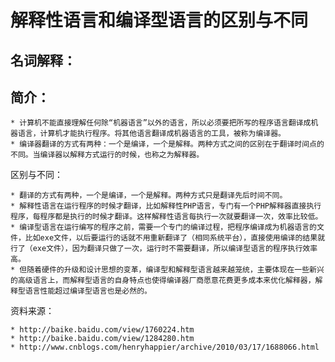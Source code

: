 解释性语言和编译型语言的区别与不同
==================================

名词解释：
---------

简介：
-----

	* 计算机不能直接理解任何除“机器语言”以外的语言，所以必须要把所写的程序语言翻译成机器语言，计算机才能执行程序。将其他语言翻译成机器语言的工具，被称为编译器。
	* 编译器翻译的方式有两种：一个是编译，一个是解释。两种方式之间的区别在于翻译时间点的不同。当编译器以解释方式运行的时候，也称之为解释器。

区别与不同：

	* 翻译的方式有两种，一个是编译，一个是解释。两种方式只是翻译先后时间不同。
	* 解释性语言在运行程序的时候才翻译，比如解释性PHP语言，专门有一个PHP解释器直接执行程序，每程序都是执行的时候才翻译。这样解释性语言每执行一次就要翻译一次，效率比较低。
	* 编译型语言在运行编写的程序之前，需要一个专门的编译过程，把程序编译成为机器语言的文件，比如exe文件，以后要运行的话就不用重新翻译了（相同系统平台），直接使用编译的结果就行了（exe文件），因为翻译只做了一次，运行时不需要翻译，所以编译型语言的程序执行效率高。
	* 但随着硬件的升级和设计思想的变革，编译型和解释型语言越来越笼统，主要体现在一些新兴的高级语言上，而解释型语言的自身特点也使得编译器厂商愿意花费更多成本来优化解释器，解释型语言性能超过编译型语言也是必然的。

资料来源：

	* http://baike.baidu.com/view/1760224.htm
	* http://baike.baidu.com/view/1284280.htm
	* http://www.cnblogs.com/henryhappier/archive/2010/03/17/1688066.html
